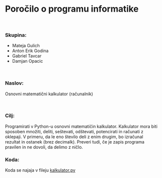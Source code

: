 # Poročilo o programu informatike

<br>

### Skupina: 
- Mateja Gulich
- Anton Erik Godina
- Gabriel Tavcar
- Damjan Opacic

<br>


### Naslov:
Osnovni matematični kalkulator (računalnik)

<br>

### Cilj: 
Programirati v Python-u osnovni matematičin kalkulator. Kalkulator mora biti sposoben množiti, deliti, seštevati, odštevati, potencirati in računati z oklepaji. V primeru, da le eno število deli z enim drugim, bo izračunal rezultat in ostanek (brez decimalk). Preveri tudi, če je zapis programa pravilen in ne dovoli, da delimo z ničlo.

### Koda:
Koda se najaja v fileju [kalkulator.py](https://github.com/rostbear/kalkulator/blob/main/kalkulator.py)
